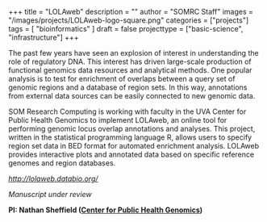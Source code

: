+++
title = "LOLAweb"
description = ""
author = "SOMRC Staff"
images = "/images/projects/LOLAweb-logo-square.png"
categories = ["projects"]
tags = [
    "bioinformatics"
]
draft = false
projecttype = ["basic-science", "infrastructure"]
+++

The past few years have seen an explosion of interest in understanding the role of regulatory DNA. This interest has driven large-scale production of functional genomics data resources and analytical methods. One popular analysis is to test for enrichment of overlaps between a query set of genomic regions and a database of region sets. In this way, annotations from external data sources can be easily connected to new genomic data.

SOM Research Computing is working with faculty in the UVA Center for Public Health Genomics to implement LOLAweb, an online tool for performing genomic locus overlap annotations and analyses. This project, written in the statistical programming language R, allows users to specify region set data in BED format for automated enrichment analysis. LOLAweb provides interactive plots and annotated data based on specific reference genomes and region databases. 

*<http://lolaweb.databio.org/>*

*Manuscript under review*

**PI: Nathan Sheffield ([Center for Public Health Genomics](https://med.virginia.edu/cphg/))**
